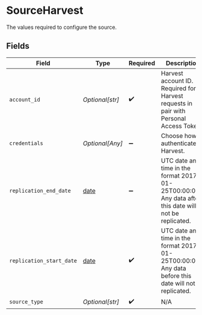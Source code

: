 # SourceHarvest

The values required to configure the source.


## Fields

| Field                                                                                                   | Type                                                                                                    | Required                                                                                                | Description                                                                                             | Example                                                                                                 |
| ------------------------------------------------------------------------------------------------------- | ------------------------------------------------------------------------------------------------------- | ------------------------------------------------------------------------------------------------------- | ------------------------------------------------------------------------------------------------------- | ------------------------------------------------------------------------------------------------------- |
| `account_id`                                                                                            | *Optional[str]*                                                                                         | :heavy_check_mark:                                                                                      | Harvest account ID. Required for all Harvest requests in pair with Personal Access Token                |                                                                                                         |
| `credentials`                                                                                           | *Optional[Any]*                                                                                         | :heavy_minus_sign:                                                                                      | Choose how to authenticate to Harvest.                                                                  |                                                                                                         |
| `replication_end_date`                                                                                  | [date](https://docs.python.org/3/library/datetime.html#date-objects)                                    | :heavy_minus_sign:                                                                                      | UTC date and time in the format 2017-01-25T00:00:00Z. Any data after this date will not be replicated.  | 2017-01-25T00:00:00Z                                                                                    |
| `replication_start_date`                                                                                | [date](https://docs.python.org/3/library/datetime.html#date-objects)                                    | :heavy_check_mark:                                                                                      | UTC date and time in the format 2017-01-25T00:00:00Z. Any data before this date will not be replicated. | 2017-01-25T00:00:00Z                                                                                    |
| `source_type`                                                                                           | *Optional[str]*                                                                                         | :heavy_check_mark:                                                                                      | N/A                                                                                                     |                                                                                                         |